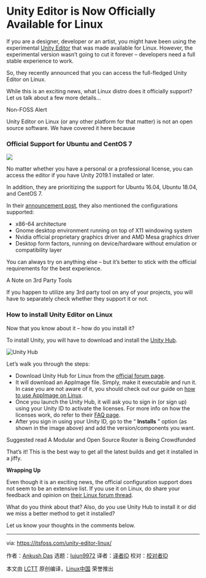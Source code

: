 [#]: collector: (lujun9972)
[#]: translator: ( )
[#]: reviewer: ( )
[#]: publisher: ( )
[#]: url: ( )
[#]: subject: (Unity Editor is Now Officially Available for Linux)
[#]: via: (https://itsfoss.com/unity-editor-linux/)
[#]: author: (Ankush Das https://itsfoss.com/author/ankush/)

Unity Editor is Now Officially Available for Linux
======

If you are a designer, developer or an artist, you might have been using the experimental [Unity Editor][1] that was made available for Linux. However, the experimental version wasn’t going to cut it forever – developers need a full stable experience to work.

So, they recently announced that you can access the full-fledged Unity Editor on Linux.

While this is an exciting news, what Linux distro does it officially support? Let us talk about a few more details…

Non-FOSS Alert

Unity Editor on Linux (or any other platform for that matter) is not an open source software. We have covered it here because

### Official Support for Ubuntu and CentOS 7

![][2]

No matter whether you have a personal or a professional license, you can access the editor if you have Unity 2019.1 installed or later.

In addition, they are prioritizing the support for Ubuntu 16.04, Ubuntu 18.04, and CentOS 7.

In their [announcement post][3], they also mentioned the configurations supported:

  * x86-64 architecture
  * Gnome desktop environment running on top of X11 windowing system
  * Nvidia official proprietary graphics driver and AMD Mesa graphics driver
  * Desktop form factors, running on device/hardware without emulation or compatibility layer



You can always try on anything else – but it’s better to stick with the official requirements for the best experience.

A Note on 3rd Party Tools

If you happen to utilize any 3rd party tool on any of your projects, you will have to separately check whether they support it or not.

### How to install Unity Editor on Linux

Now that you know about it – how do you install it?

To install Unity, you will have to download and install the [Unity Hub][4].

![Unity Hub][5]

Let’s walk you through the steps:

  * Download Unity Hub for Linux from the [official forum page][4].
  * It will download an AppImage file. Simply, make it executable and run it. In case you are not aware of it, you should check out our guide on [how to use AppImage on Linux][6].
  * Once you launch the Unity Hub, it will ask you to sign in (or sign up) using your Unity ID to activate the licenses. For more info on how the licenses work, do refer to their [FAQ page][7].
  * After you sign in using your Unity ID, go to the “ **Installs** ” option (as shown in the image above) and add the version/components you want.



[][8]

Suggested read A Modular and Open Source Router is Being Crowdfunded

That’s it! This is the best way to get all the latest builds and get it installed in a jiffy.

**Wrapping Up**

Even though it is an exciting news, the official configuration support does not seem to be an extensive list. If you use it on Linux, do share your feedback and opinion on [their Linux forum thread][9].

What do you think about that? Also, do you use Unity Hub to install it or did we miss a better method to get it installed?

Let us know your thoughts in the comments below.

--------------------------------------------------------------------------------

via: https://itsfoss.com/unity-editor-linux/

作者：[Ankush Das][a]
选题：[lujun9972][b]
译者：[译者ID](https://github.com/译者ID)
校对：[校对者ID](https://github.com/校对者ID)

本文由 [LCTT](https://github.com/LCTT/TranslateProject) 原创编译，[Linux中国](https://linux.cn/) 荣誉推出

[a]: https://itsfoss.com/author/ankush/
[b]: https://github.com/lujun9972
[1]: https://unity3d.com/unity/editor
[2]: https://i2.wp.com/itsfoss.com/wp-content/uploads/2019/05/Unity-Editor-on-Linux.png?resize=800%2C450&ssl=1
[3]: https://blogs.unity3d.com/2019/05/30/announcing-the-unity-editor-for-linux/
[4]: https://forum.unity.com/threads/unity-hub-v-1-6-0-is-now-available.640792/
[5]: https://i2.wp.com/itsfoss.com/wp-content/uploads/2019/05/unity-hub.jpg?fit=800%2C532&ssl=1
[6]: https://itsfoss.com/use-appimage-linux/
[7]: https://support.unity3d.com/hc/en-us/categories/201268913-Licenses
[8]: https://itsfoss.com/turris-mox-router/
[9]: https://forum.unity.com/forums/linux-editor.93/
